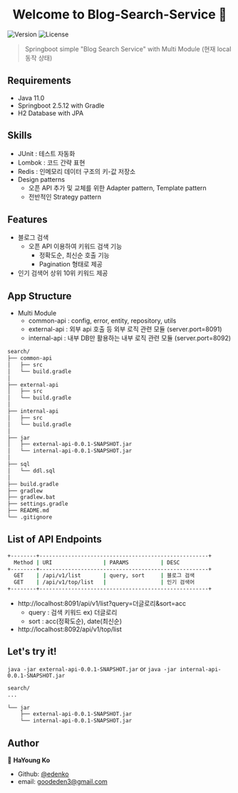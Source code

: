 <h1 align="center">Welcome to Blog-Search-Service 👋</h1>
<p>
  <img alt="Version" src="https://img.shields.io/badge/version-0.5.0-blue.svg?cacheSeconds=2592000" />
  <img alt="License" src="https://img.shields.io/badge/License-MIT-yellow.svg"/>
</p>

> Springboot simple "Blog Search Service" with Multi Module
> (현재 local 동작 상태)

## Requirements
* Java 11.0
* Springboot 2.5.12 with Gradle
* H2 Database with JPA


## Skills
* JUnit : 테스트 자동화
* Lombok : 코드 간략 표현
* Redis : 인메모리 데이터 구조의 키-값 저장소
* Design patterns
  * 오픈 API 추가 및 교체를 위한 Adapter pattern, Template pattern
  * 전반적인 Strategy pattern


## Features
* 블로그 검색
    * 오픈 API 이용하여 키워드 검색 기능
        * 정확도순, 최신순 호출 기능
        * Pagination 형태로 제공
* 인기 검색어 상위 10위 키워드 제공


## App Structure
* Multi Module 
  * common-api : config, error, entity, repository, utils
  * external-api : 외부 api 호출 등 외부 로직 관련 모듈 (server.port=8091)
  * internal-api : 내부 DB만 활용하는 내부 로직 관련 모듈 (server.port=8092)
```bash
search/
├── common-api
│   ├── src
│   └── build.gradle
│
├── external-api
│   ├── src
│   └── build.gradle
│
├── internal-api
│   ├── src
│   └── build.gradle
│
├── jar
│   ├── external-api-0.0.1-SNAPSHOT.jar
│   └── internal-api-0.0.1-SNAPSHOT.jar
│
├── sql
│   └── ddl.sql
│
├── build.gradle
├── gradlew
├── gradlew.bat
├── settings.gradle
├── README.md
└── .gitignore
```


## List of API Endpoints
```sh
+--------+-----------------------------------------------------+
  Method | URI                | PARAMS          | DESC
+--------+-----------------------------------------------------+
  GET    | /api/v1/list       | query, sort     | 블로그 검색
  GET    | /api/v1/top/list   |                 | 인기 검색어
+--------+-----------------------------------------------------+
```
* http://localhost:8091/api/v1/list?query=더글로리&sort=acc
  * query : 검색 키워드  ex) 더글로리
  * sort : acc(정확도순), date(최신순)
* http://localhost:8092/api/v1/top/list


## Let's try it!
`java -jar external-api-0.0.1-SNAPSHOT.jar` or `java -jar internal-api-0.0.1-SNAPSHOT.jar`
```bash
search/
...

└── jar
    ├── external-api-0.0.1-SNAPSHOT.jar
    └── internal-api-0.0.1-SNAPSHOT.jar
```



## Author
👤 **HaYoung Ko**

* Github: [@edenko](https://github.com/edenko)
* email: goodeden3@gmail.com
